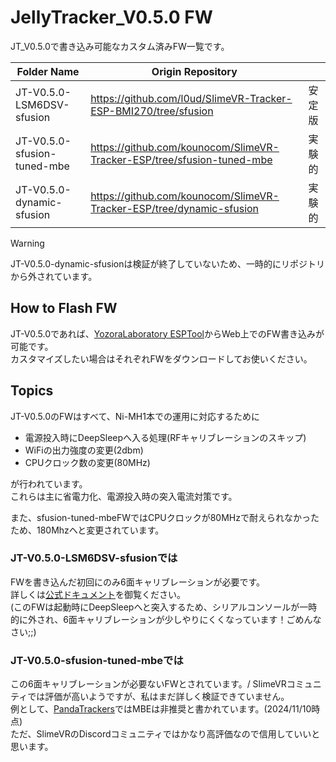 # JellyTracker_V0.5.0 FW

JT_V0.5.0で書き込み可能なカスタム済みFW一覧です。

| Folder Name | Origin Repository |  |
| ---- | ---- | ---- |
| JT-V0.5.0-LSM6DSV-sfusion | https://github.com/l0ud/SlimeVR-Tracker-ESP-BMI270/tree/sfusion | 安定版 |
| JT-V0.5.0-sfusion-tuned-mbe | https://github.com/kounocom/SlimeVR-Tracker-ESP/tree/sfusion-tuned-mbe | 実験的 |
| JT-V0.5.0-dynamic-sfusion | https://github.com/kounocom/SlimeVR-Tracker-ESP/tree/dynamic-sfusion | 実験的 |

> [!WARNING]
> JT-V0.5.0-dynamic-sfusionは検証が終了していないため、一時的にリポジトリから外されています。

## How to Flash FW
JT-V0.5.0であれば、[YozoraLaboratory ESPTool](https://jt-webflash.yozolab.net/)からWeb上でのFW書き込みが可能です。\
カスタマイズしたい場合はそれぞれFWをダウンロードしてお使いください。

## Topics

JT-V0.5.0のFWはすべて、Ni-MH1本での運用に対応するために
- 電源投入時にDeepSleepへ入る処理(RFキャリブレーションのスキップ)
- WiFiの出力強度の変更(2dbm)
- CPUクロック数の変更(80MHz)

が行われています。\
これらは主に省電力化、電源投入時の突入電流対策です。

また、sfusion-tuned-mbeFWではCPUクロックが80MHzで耐えられなかったため、180Mhzへと変更されています。

### JT-V0.5.0-LSM6DSV-sfusionでは
FWを書き込んだ初回にのみ6面キャリブレーションが必要です。\
詳しくは[公式ドキュメント](https://docs.slimevr.dev/server/imu-calibration.html#bmi160-with-firmware-v033-and-above-bmi270-lsm6dso-and-lsm6dsv-or-other-sfusion-imus)を御覧ください。\
(このFWは起動時にDeepSleepへと突入するため、シリアルコンソールが一時的に外され、6面キャリブレーションが少しやりにくくなっています！ごめんなさい;;)

### JT-V0.5.0-sfusion-tuned-mbeでは
この6面キャリブレーションが必要ないFWとされています。/
SlimeVRコミュニティでは評価が高いようですが、私はまだ詳しく検証できていません。\
例として、[PandaTrackers](https://github.com/purraricat/SlimeVR-CheeseCake-PandaTrackers/blob/main/docs/LSM6DSV-tips.md)ではMBEは非推奨と書かれています。(2024/11/10時点)\
ただ、SlimeVRのDiscordコミュニティではかなり高評価なので信用していいと思います。